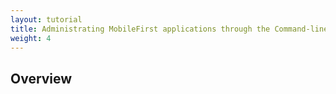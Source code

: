 ```yaml
---
layout: tutorial
title: Administrating MobileFirst applications through the Command-line
weight: 4
---
```

## Overview